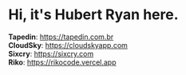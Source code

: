 # Hi, it's **Hubert Ryan** here. 

**Tapedin**: https://tapedin.com.br </br>
**CloudSky**: https://cloudskyapp.com </br>
**Sixcry**: https://sixcry.com </br>
**Riko**: https://rikocode.vercel.app </br>
